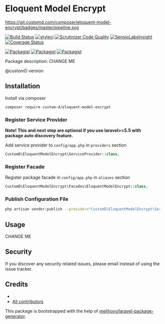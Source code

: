 # Eloquent Model Encrypt

https://git.customd.com/composer/eloquent-model-encrypt/badges/master/pipeline.svg

[![Build Status](https://travis-ci.org/custom-d/eloquent-model-encrypt.svg?branch=master)](https://travis-ci.org/custom-d/eloquent-model-encrypt)
[![styleci](https://styleci.io/repos/CHANGEME/shield)](https://styleci.io/repos/CHANGEME)
[![Scrutinizer Code Quality](https://scrutinizer-ci.com/g/custom-d/eloquent-model-encrypt/badges/quality-score.png?b=master)](https://scrutinizer-ci.com/g/custom-d/eloquent-model-encrypt/?branch=master)
[![SensioLabsInsight](https://insight.sensiolabs.com/projects/CHANGEME/mini.png)](https://insight.sensiolabs.com/projects/CHANGEME)
[![Coverage Status](https://coveralls.io/repos/github/custom-d/eloquent-model-encrypt/badge.svg?branch=master)](https://coveralls.io/github/custom-d/eloquent-model-encrypt?branch=master)

[![Packagist](https://img.shields.io/packagist/v/custom-d/eloquent-model-encrypt.svg)](https://packagist.org/packages/custom-d/eloquent-model-encrypt)
[![Packagist](https://poser.pugx.org/custom-d/eloquent-model-encrypt/d/total.svg)](https://packagist.org/packages/custom-d/eloquent-model-encrypt)
[![Packagist](https://img.shields.io/packagist/l/custom-d/eloquent-model-encrypt.svg)](https://packagist.org/packages/custom-d/eloquent-model-encrypt)

Package description: CHANGE ME

@customD version


## Installation

Install via composer
```bash
composer require custom-d/eloquent-model-encrypt
```

### Register Service Provider

**Note! This and next step are optional if you use laravel>=5.5 with package
auto discovery feature.**

Add service provider to `config/app.php` in `providers` section
```php
CustomD\EloquentModelEncrypt\ServiceProvider::class,
```

### Register Facade

Register package facade in `config/app.php` in `aliases` section
```php
CustomD\EloquentModelEncrypt\Facades\EloquentModelEncrypt::class,
```

### Publish Configuration File

```bash
php artisan vendor:publish --provider="CustomD\EloquentModelEncrypt\ServiceProvider" --tag="config"
```

## Usage

CHANGE ME

## Security

If you discover any security related issues, please email
instead of using the issue tracker.

## Credits

- [](https://github.com/custom-d/eloquent-model-encrypt)
- [All contributors](https://github.com/custom-d/eloquent-model-encrypt/graphs/contributors)

This package is bootstrapped with the help of
[melihovv/laravel-package-generator](https://github.com/melihovv/laravel-package-generator).
